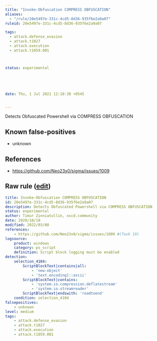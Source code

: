 ```yaml
---
title: "Invoke-Obfuscation COMPRESS OBFUSCATION"
aliases:
  - "/rule/20e5497e-331c-4cd5-8d36-935f6e2a9a07"
ruleid: 20e5497e-331c-4cd5-8d36-935f6e2a9a07

tags:
  - attack.defense_evasion
  - attack.t1027
  - attack.execution
  - attack.t1059.001



status: experimental





date: Thu, 1 Jul 2021 12:18:30 +0545


---
```


Detects Obfuscated Powershell via COMPRESS OBFUSCATION

<!--more-->


## Known false-positives

* unknown



## References

* https://github.com/Neo23x0/sigma/issues/1009


## Raw rule ([edit](https://github.com/SigmaHQ/sigma/edit/master/rules/windows/powershell/powershell_script/posh_ps_invoke_obfuscation_via_compress.yml))
```yaml
title: Invoke-Obfuscation COMPRESS OBFUSCATION
id: 20e5497e-331c-4cd5-8d36-935f6e2a9a07
description: Detects Obfuscated Powershell via COMPRESS OBFUSCATION
status: experimental
author: Timur Zinniatullin, oscd.community
date: 2020/10/18
modified: 2022/03/08
references:
    - https://github.com/Neo23x0/sigma/issues/1009 #(Task 19)
logsource:
    product: windows
    category: ps_script
    definition: Script block logging must be enabled
detection:
    selection_4104:
        ScriptBlockText|contains|all: 
            - 'new-object'
            - 'text.encoding]::ascii'
        ScriptBlockText|contains: 
            - 'system.io.compression.deflatestream'
            - 'system.io.streamreader'
        ScriptBlockText|endswith: 'readtoend'
    condition: selection_4104
falsepositives:
    - unknown
level: medium
tags:
    - attack.defense_evasion
    - attack.t1027
    - attack.execution
    - attack.t1059.001

```
